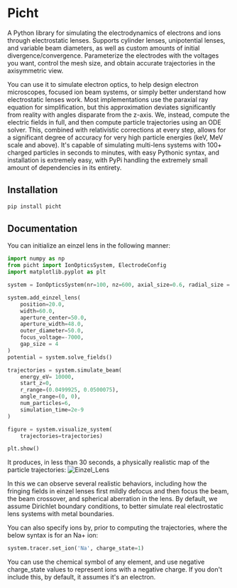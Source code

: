 # Picht

A Python library for simulating the electrodynamics of electrons and ions through electrostatic lenses. Supports cylinder lenses, unipotential lenses, and variable beam diameters, as well as custom amounts of initial divergence/convergence. Parameterize the electrodes with the voltages you want, control the mesh size, and obtain accurate trajectories in the axisymmetric view.

You can use it to simulate electron optics, to help design electron microscopes, focused ion beam systems, or simply better understand how electrostatic lenses work. Most implementations use the paraxial ray equation for simplification, but this approximation deviates significantly from reality with angles disparate from the z-axis. We, instead, compute the electric fields in full, and then compute particle trajectories using an ODE solver. This, combined with relativistic corrections at every step, allows for a significant degree of accuracy for very high particle energies (keV, MeV scale and above). It's capable of simulating multi-lens systems with 100+ charged particles in seconds to minutes, with easy Pythonic syntax, and installation is extremely easy, with PyPi handling the extremely small amount of dependencies in its entirety.

## Installation
```bash
pip install picht
```

## Documentation

You can initialize an einzel lens in the following manner:

```python
import numpy as np
from picht import IonOpticsSystem, ElectrodeConfig
import matplotlib.pyplot as plt

system = IonOpticsSystem(nr=100, nz=600, axial_size=0.6, radial_size = 0.1) #all grid units are in mm.

system.add_einzel_lens(
    position=20.0,
    width=60.0,
    aperture_center=50.0,
    aperture_width=48.0,
    outer_diameter=50.0,
    focus_voltage=-7000,
    gap_size = 4
)
potential = system.solve_fields()

trajectories = system.simulate_beam(
    energy_eV= 10000,  
    start_z=0,
    r_range=(0.0499925, 0.0500075),
    angle_range=(0, 0),
    num_particles=6,
    simulation_time=2e-9
)

figure = system.visualize_system(
    trajectories=trajectories)

plt.show()
```
It produces, in less than 30 seconds, a physically realistic map of the particle trajectories:
![Einzel_Lens](https://github.com/user-attachments/assets/d5f92b58-d0d4-4d68-8d23-6b07bb790105)

In this we can observe several realistic behaviors, including how the fringing fields in einzel lenses first mildly defocus and then focus the beam, the beam crossover, and spherical aberration in the lens. By default, we assume Dirichlet boundary conditions, to better simulate real electrostatic lens systems with metal boundaries.

You can also specify ions by, prior to computing the trajectories, where the below syntax is for an Na+ ion:

```python
system.tracer.set_ion('Na', charge_state=1)
```

You can use the chemical symbol of any element, and use negative charge_state values to represent ions with a negative charge. If you don't include this, by default, it assumes it's an electron.
